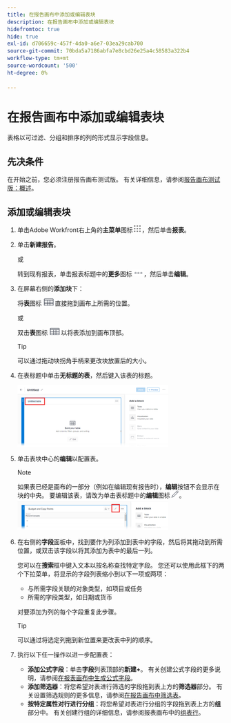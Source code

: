 ```yaml
---
title: 在报告画布中添加或编辑表块
description: 在报告画布中添加或编辑表块
hidefromtoc: true
hide: true
exl-id: d706659c-457f-4da0-a6e7-03ea29cab700
source-git-commit: 70bda5a7186abfa7e8cbd26e25a4c58583a322b4
workflow-type: tm+mt
source-wordcount: '500'
ht-degree: 0%

---
```


# 在报告画布中添加或编辑表块

表格以可过滤、分组和排序的列的形式显示字段信息。

## 先决条件

在开始之前，您必须注册报告画布测试版。 有关详细信息，请参阅[报告画布测试版：概述](/help/quicksilver/product-announcements/betas/canvas-dashboards-beta/reporting-canvas-beta-overview.md)。

## 添加或编辑表块

1. 单击Adobe Workfront右上角的&#x200B;**主菜单**&#x200B;图标![主菜单图标](assets/main-menu-icon.png)，然后单击&#x200B;**报表**。
1. 单击&#x200B;**新建报告**。

   或

   转到现有报表，单击报表标题中的&#x200B;**更多**&#x200B;图标![更多图标](assets/more-icon-27x15.png)，然后单击&#x200B;**编辑**。

1. 在屏幕右侧的&#x200B;**添加块**&#x200B;下：

   将&#x200B;**表**&#x200B;图标![表图标](assets/table-icon.png)直接拖到画布上所需的位置。

   或

   双击&#x200B;**表**&#x200B;图标![表图标](assets/table-icon.png)以将表添加到画布顶部。

   >[!TIP]
   >
   >可以通过拖动块拐角手柄来更改块放置后的大小。

1. 在表标题中单击&#x200B;**无标题的表**，然后键入该表的标题。

   ![表名](assets/table-name-350x142.png)

1. 单击表块中心的&#x200B;**编辑**&#x200B;以配置表。

   >[!NOTE]
   >
   >如果表已经是画布的一部分（例如在编辑现有报告时），**编辑**&#x200B;按钮不会显示在块的中央。 要编辑该表，请改为单击表标题中的&#x200B;**编辑**&#x200B;图标![编辑图标](assets/edit-icon.png)。
   >![在表标题中编辑图标](assets/edit-icon-table-header-350x71.png)

1. 在右侧的&#x200B;**字段**&#x200B;面板中，找到要作为列添加到表中的字段，然后将其拖动到所需位置，或双击该字段以将其添加为表中的最后一列。

   您可以在&#x200B;**搜索**&#x200B;框中键入文本以按名称查找特定字段。 您还可以使用此框下的两个下拉菜单，将显示的字段列表缩小到以下一项或两项：

   * 与所需字段关联的对象类型，如项目或任务
   * 所需的字段类型，如日期或货币

   对要添加为列的每个字段重复此步骤。

   >[!TIP]
   >
   >可以通过将选定列拖到新位置来更改表中列的顺序。

1. 执行以下任一操作以进一步配置表：

   * **添加公式字段**：单击&#x200B;**字段**&#x200B;列表顶部的&#x200B;**新建+**。 有关创建公式字段的更多说明，请参阅[在报表画布中生成公式字段](../../../reports-and-dashboards/reporting-canvas/table-blocks/create-formula-field.md)。
   * **添加筛选器**：将您希望对表进行筛选的字段拖到表上方的&#x200B;**筛选器**&#x200B;部分。 有关设置筛选规则的更多信息，请参阅[在报告画布中筛选表](../../../reports-and-dashboards/reporting-canvas/table-blocks/configure-filter-rules-for-table.md)。
   * **按特定属性对行进行分组**：将您希望对表进行分组的字段拖到表上方的&#x200B;**组**&#x200B;部分中。 有关创建行组的详细信息，请参阅报表画布中的[组表行](../../../reports-and-dashboards/reporting-canvas/table-blocks/group-rows-in-table.md)。
